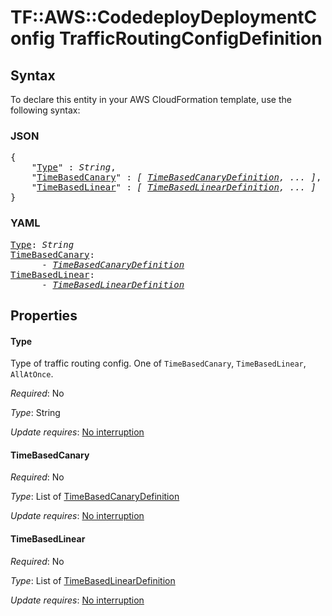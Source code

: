 # TF::AWS::CodedeployDeploymentConfig TrafficRoutingConfigDefinition

## Syntax

To declare this entity in your AWS CloudFormation template, use the following syntax:

### JSON

<pre>
{
    "<a href="#type" title="Type">Type</a>" : <i>String</i>,
    "<a href="#timebasedcanary" title="TimeBasedCanary">TimeBasedCanary</a>" : <i>[ <a href="timebasedcanarydefinition.md">TimeBasedCanaryDefinition</a>, ... ]</i>,
    "<a href="#timebasedlinear" title="TimeBasedLinear">TimeBasedLinear</a>" : <i>[ <a href="timebasedlineardefinition.md">TimeBasedLinearDefinition</a>, ... ]</i>
}
</pre>

### YAML

<pre>
<a href="#type" title="Type">Type</a>: <i>String</i>
<a href="#timebasedcanary" title="TimeBasedCanary">TimeBasedCanary</a>: <i>
      - <a href="timebasedcanarydefinition.md">TimeBasedCanaryDefinition</a></i>
<a href="#timebasedlinear" title="TimeBasedLinear">TimeBasedLinear</a>: <i>
      - <a href="timebasedlineardefinition.md">TimeBasedLinearDefinition</a></i>
</pre>

## Properties

#### Type

Type of traffic routing config. One of `TimeBasedCanary`, `TimeBasedLinear`, `AllAtOnce`.

_Required_: No

_Type_: String

_Update requires_: [No interruption](https://docs.aws.amazon.com/AWSCloudFormation/latest/UserGuide/using-cfn-updating-stacks-update-behaviors.html#update-no-interrupt)

#### TimeBasedCanary

_Required_: No

_Type_: List of <a href="timebasedcanarydefinition.md">TimeBasedCanaryDefinition</a>

_Update requires_: [No interruption](https://docs.aws.amazon.com/AWSCloudFormation/latest/UserGuide/using-cfn-updating-stacks-update-behaviors.html#update-no-interrupt)

#### TimeBasedLinear

_Required_: No

_Type_: List of <a href="timebasedlineardefinition.md">TimeBasedLinearDefinition</a>

_Update requires_: [No interruption](https://docs.aws.amazon.com/AWSCloudFormation/latest/UserGuide/using-cfn-updating-stacks-update-behaviors.html#update-no-interrupt)


